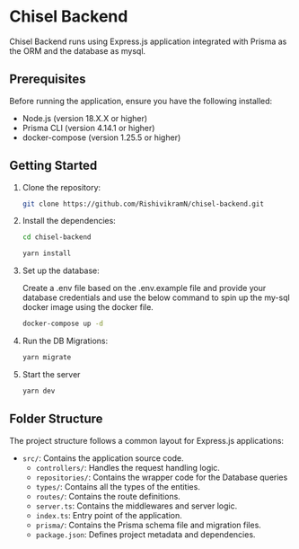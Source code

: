 # Chisel Backend

Chisel Backend runs using Express.js application integrated with Prisma as the ORM and the database as mysql.

## Prerequisites

Before running the application, ensure you have the following installed:

- Node.js (version 18.X.X or higher)
- Prisma CLI (version 4.14.1 or higher)
- docker-compose (version 1.25.5 or higher)

## Getting Started

1.  Clone the repository:

    ```bash
    git clone https://github.com/RishivikramN/chisel-backend.git
    ```

2.  Install the dependencies:

    ```bash
    cd chisel-backend

    yarn install
    ```

3.  Set up the database:

    Create a .env file based on the .env.example file and provide your database credentials and use the below command to spin up the my-sql docker image using the docker file.

    ```bash
    docker-compose up -d
    ```

4.  Run the DB Migrations:

    ```bash
    yarn migrate
    ```

5.  Start the server

    ```bash
    yarn dev
    ```

## Folder Structure

The project structure follows a common layout for Express.js applications:

- `src/`: Contains the application source code.
  - `controllers/`: Handles the request handling logic.
  - `repositories/`: Contains the wrapper code for the Database queries
  - `types/`: Contains all the types of the entities.
  - `routes/`: Contains the route definitions.
  - `server.ts`: Contains the middlewares and server logic.
  - `index.ts`: Entry point of the application.
  - `prisma/`: Contains the Prisma schema file and migration files.
  - `package.json`: Defines project metadata and dependencies.
